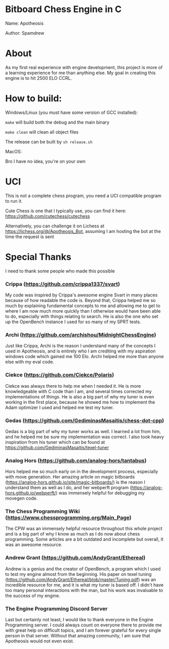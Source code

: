 # Bitboard Chess Engine in C

Name: Apotheosis

Author: Spamdrew

# About
As my first real experience with engine development, this project is more of a learning experience for me than anything else. My goal in creating this engine is to hit 2500 ELO CCRL.

# How to build:
Windows/Linux (you must have some version of GCC installed):

`make` will build both the debug and the main binary

`make clean` will clean all object files

The release can be built by `sh release.sh`

MacOS:

Bro I have no idea, you're on your own

# UCI
This is not a complete chess program, you need a UCI compatible program to run it.

Cute Chess is one that I typically use, you can find it here: https://github.com/cutechess/cutechess

Alternatively, you can challenge it on Lichess at https://lichess.org/@/Apotheosis_Bot, assuming I am hosting the bot at the time the request is sent

# Special Thanks
I need to thank some people who made this possible

### Crippa (https://github.com/crippa1337/svart)
My code was inspired by Crippa's awesome engine Svart in many places because of how readable the code is. Beyond that, Crippa helped me so much by explaining fundamental concepts to me and allowing me to get to where I am now much more quickly than I otherwise would have been able to do, especially with things relating to search. He is also the one who set up the OpenBench instance I used for so many of my SPRT tests.

### Archi (https://github.com/archishou/MidnightChessEngine)
Just like Crippa, Archi is the reason I understand many of the concepts I used in Apotheosis, and is entirely who I am crediting with my aspiration windows code which gained me 100 Elo. Archi helped me more than anyone else with my eval code.

### Ciekce (https://github.com/Ciekce/Polaris)
Ciekce was always there to help me when I needed it. He is more knowledgeable with C code than I am, and several times corrected my implementations of things. He is also a big part of why my tuner is even working in the first place, because he showed me how to implement the Adam optimizer I used and helped me test my tuner.

### Gedas (https://github.com/GediminasMasaitis/chess-dot-cpp)
Gedas is a big part of why my tuner works as well. I learned a lot from him, and he helped me be sure my implementation was correct. I also took heavy inspiration from his tuner which can be found at https://github.com/GediminasMasaitis/texel-tuner

### Analog Hors (https://github.com/analog-hors/tantabus)
Hors helped me so much early on in the development process, especially with move generation. Her amazing article on magic bitboards (https://analog-hors.github.io/site/magic-bitboards/) is the reason I understand them as well as I do, and her webperft program (https://analog-hors.github.io/webperft/) was immensely helpful for debugging my movegen code.

### The Chess Programming Wiki (https://www.chessprogramming.org/Main_Page)
The CPW was an immensely helpful resource throughout this whole project and is a big part of why I know as much as I do now about chess programming. Some articles are a bit outdated and incomplete but overall, it was an awesome resource.

### Andrew Grant (https://github.com/AndyGrant/Ethereal)
Andrew is a genius and the creator of OpenBench, a program which I used to test my engine almost from the beginning. His paper on texel tuning (https://github.com/AndyGrant/Ethereal/blob/master/Tuning.pdf) was an incredible resource for me, and it is what my tuner is based off. I didn't have too many personal interactions with the man, but his work was invaluable to the success of my engine.

### The Engine Programming Discord Server
Last but certainly not least, I would like to thank everyone in the Engine Programming server. I could always count on everyone there to provide me with great help on difficult topics, and I am forever grateful for every single person in that server. Without that amazing community, I am sure that Apotheosis would not even exist.
